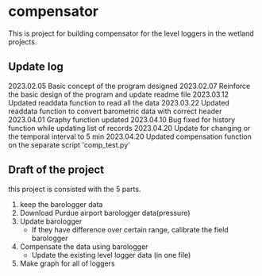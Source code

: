 # compensator
This is project for building compensator for the level loggers in the wetland projects.


## Update log
2023.02.05 Basic concept of the program designed
2023.02.07 Reinforce the basic design of the program and update readme file
2023.03.12 Updated readdata function to read all the data
2023.03.22 Updated readdata function to convert barometric data with correct header
2023.04.01 Graphy function updated
2023.04.10 Bug fixed for history function while updating list of records
2023.04.20 Update for changing or the temporal interval to 5 min
2023.04.20 Updated compensation function on the separate script 'comp_test.py'





## Draft of the project
this project is consisted with the 5 parts.
1. keep the barologger data
2. Download Purdue airport barologger data(pressure)
3. Update barologger
    - If they have difference over certain range, calibrate the field barologger
4. Compensate the data using barologger
    - Update the existing level logger data (in one file)
5. Make graph for all of loggers